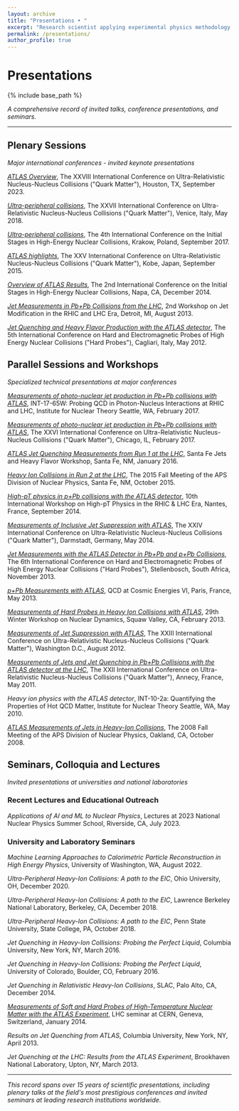 ```yaml
---
layout: archive
title: "Presentations • "
excerpt: "Research scientist applying experimental physics methodology to AI"
permalink: /presentations/
author_profile: true
---
```

# Presentations
{% include base_path %}

*A comprehensive record of invited talks, conference presentations, and seminars.*

---

## Plenary Sessions
*Major international conferences - invited keynote presentations*

[*ATLAS Overview*](https://indico.cern.ch/event/1139644/contributions/5343931/), The XXVIII International Conference on Ultra-Relativistic Nucleus-Nucleus Collisions ("Quark Matter"), Houston, TX, September 2023.

[*Ultra-peripheral collisions*](https://indico.cern.ch/event/656452/contributions/2899707/), The XXVII International Conference on Ultra-Relativistic Nucleus-Nucleus Collisions ("Quark Matter"), Venice, Italy, May 2018.

[*Ultra-peripheral collisions*](https://indico.cern.ch/event/578078/contributions/2658950/), The 4th International Conference on the Initial Stages in High-Energy Nuclear Collisions, Krakow, Poland, September 2017.

[*ATLAS highlights*](https://indico.cern.ch/event/355454/contributions/838851/), The XXV International Conference on Ultra-Relativistic Nucleus-Nucleus Collisions ("Quark Matter"), Kobe, Japan, September 2015.

[*Overview of ATLAS Results*](https://indico.cern.ch/event/336283/contributions/788466/), The 2nd International Conference on the Initial Stages in High-Energy Nuclear Collisions, Napa, CA, December 2014.

[*Jet Measurements in Pb+Pb Collisions from the LHC*](https://indico.cern.ch/event/256031/contributions/568111/), 2nd Workshop on Jet Modification in the RHIC and LHC Era, Detroit, MI, August 2013.

[*Jet Quenching and Heavy Flavor Production with the ATLAS detector*](https://cds.cern.ch/record/1490324), The 5th International Conference on Hard and Electromagnetic Probes of High Energy Nuclear Collisions ("Hard Probes"), Cagliari, Italy, May 2012.

## Parallel Sessions and Workshops
*Specialized technical presentations at major conferences*

[*Measurements of photo-nuclear jet production in Pb+Pb collisions with ATLAS*](https://archive.int.washington.edu/talks/WorkShops/int_17_65W/People/Angerami_A/Angerami.pdf), INT-17-65W: Probing QCD in Photon-Nucleus Interactions at RHIC and LHC, Institute for Nuclear Theory Seattle, WA, February 2017.

[*Measurements of photo-nuclear jet production in Pb+Pb collisions with ATLAS*](https://indico.cern.ch/event/433345/contributions/2358433/), The XXVI International Conference on Ultra-Relativistic Nucleus-Nucleus Collisions ("Quark Matter"), Chicago, IL, February 2017.

[*ATLAS Jet Quenching Measurements from Run 1 at the LHC*](https://indico.fnal.gov/event/10528/contributions/3281/), Santa Fe Jets and Heavy Flavor Workshop, Santa Fe, NM, January 2016.

[*Heavy Ion Collisions in Run 2 at the LHC*](https://meetings.aps.org/Meeting/DNP15/Session/FB), The 2015 Fall Meeting of the APS Division of Nuclear Physics, Santa Fe, NM, October 2015.

[*High-pT physics in p+Pb collisions with the ATLAS detector*](https://indico.cern.ch/event/289665/contributions/1644477/), 10th International Workshop on High-pT Physics in the RHIC & LHC Era, Nantes, France, September 2014.

[*Measurements of Inclusive Jet Suppression with ATLAS*](https://indico.cern.ch/event/219436/contributions/1523256/), The XXIV International Conference on Ultra-Relativistic Nucleus-Nucleus Collisions ("Quark Matter"), Darmstadt, Germany, May 2014.

[*Jet Measurements with the ATLAS Detector in Pb+Pb and p+Pb Collisions*](https://indico.tlabs.ac.za/event/30/contributions/325/), The 6th International Conference on Hard and Electromagnetic Probes of High Energy Nuclear Collisions ("Hard Probes"), Stellenbosch, South Africa, November 2013.

[*p+Pb Measurements with ATLAS*](https://indico.cern.ch/event/252570/contributions/563910/), QCD at Cosmic Energies VI, Paris, France, May 2013.

[*Measurements of Hard Probes in Heavy Ion Collisions with ATLAS*](https://cds.cern.ch/record/1521323), 29th Winter Workshop on Nuclear Dynamics, Squaw Valley, CA, February 2013.

[*Measurements of Jet Suppression with ATLAS*](https://indico.cern.ch/event/181055/contributions/308917/), The XXIII International Conference on Ultra-Relativistic Nucleus-Nucleus Collisions ("Quark Matter"), Washington D.C., August 2012.

[*Measurements of Jets and Jet Quenching in Pb+Pb Collisions with the ATLAS detector at the LHC*](https://indico.cern.ch/event/30248/contributions/1666669/), The XXII International Conference on Ultra-Relativistic Nucleus-Nucleus Collisions ("Quark Matter"), Annecy, France, May 2011.

*Heavy ion physics with the ATLAS detector*, INT-10-2a: Quantifying the Properties of Hot QCD Matter, Institute for Nuclear Theory Seattle, WA, May 2010.

[*ATLAS Measurements of Jets in Heavy-Ion Collisions*](https://meetings.aps.org/Meeting/DNP08/Session/CF.2), The 2008 Fall Meeting of the APS Division of Nuclear Physics, Oakland, CA, October 2008.

## Seminars, Colloquia and Lectures
*Invited presentations at universities and national laboratories*

### **Recent Lectures and Educational Outreach**
*Applications of AI and ML to Nuclear Physics*, Lectures at 2023 National Nuclear Physics Summer School, Riverside, CA, July 2023.

### **University and Laboratory Seminars**
*Machine Learning Approaches to Calorimetric Particle Reconstruction in High Energy Physics*, University of Washington, WA, August 2022.

*Ultra-Peripheral Heavy-Ion Collisions: A path to the EIC*, Ohio University, OH, December 2020.

*Ultra-Peripheral Heavy-Ion Collisions: A path to the EIC*, Lawrence Berkeley National Laboratory, Berkeley, CA, December 2018.

*Ultra-Peripheral Heavy-Ion Collisions: A path to the EIC*, Penn State University, State College, PA, October 2018.

*Jet Quenching in Heavy-Ion Collisions: Probing the Perfect Liquid*, Columbia University, New York, NY, March 2016.

*Jet Quenching in Heavy-Ion Collisions: Probing the Perfect Liquid*, University of Colorado, Boulder, CO, February 2016.

*Jet Quenching in Relativistic Heavy-Ion Collisions*, SLAC, Palo Alto, CA, December 2014.

[*Measurements of Soft and Hard Probes of High-Temperature Nuclear Matter with the ATLAS Experiment*](https://indico.cern.ch/event/295198/), LHC seminar at CERN, Geneva, Switzerland, January 2014.

*Results on Jet Quenching from ATLAS*, Columbia University, New York, NY, April 2013.

*Jet Quenching at the LHC: Results from the ATLAS Experiment*, Brookhaven National Laboratory, Upton, NY, March 2013.

---

*This record spans over 15 years of scientific presentations, including plenary talks at the field's most prestigious conferences and invited seminars at leading research institutions worldwide.*